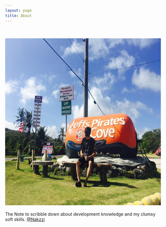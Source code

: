 ```yaml
---
layout: page
title: About
---
```

<br><br>
<img width="720" height="540" src="/images/guam.jpg"></img>
<br><br>
The Note to scribble down about development knowledge and my clumsy soft skills. 
[@Nakzzi](https://github.com/cholnh/)

